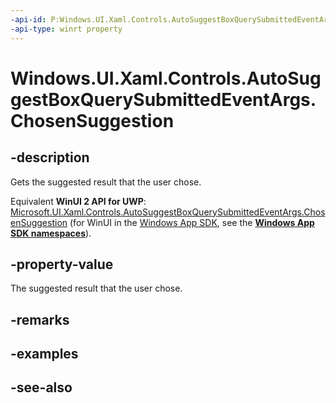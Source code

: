 ```yaml
---
-api-id: P:Windows.UI.Xaml.Controls.AutoSuggestBoxQuerySubmittedEventArgs.ChosenSuggestion
-api-type: winrt property
---
```


<!-- Property syntax
public object ChosenSuggestion { get; }
-->

# Windows.UI.Xaml.Controls.AutoSuggestBoxQuerySubmittedEventArgs.ChosenSuggestion

## -description
Gets the suggested result that the user chose.

Equivalent **WinUI 2 API for UWP**: [Microsoft.UI.Xaml.Controls.AutoSuggestBoxQuerySubmittedEventArgs.ChosenSuggestion](/windows/winui/api/microsoft.ui.xaml.controls.autosuggestboxquerysubmittedeventargs.chosensuggestion) (for WinUI in the [Windows App SDK](/windows/apps/windows-app-sdk/), see the **[Windows App SDK namespaces](/windows/windows-app-sdk/api/winrt/)**).

## -property-value
The suggested result that the user chose.

## -remarks

## -examples

## -see-also
